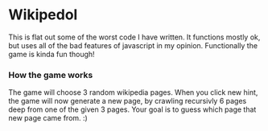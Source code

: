 # Wikipedol
This is flat out some of the worst code I have written. It functions mostly ok, but uses all of the bad features of javascript in my opinion. Functionally the game is kinda fun though!
### How the game works
The game will choose 3 random wikipedia pages. When you click new hint, the game will now generate a new page, by crawling recursivly 6 pages deep from one of the given 3 pages. Your goal is to guess which page that new page came from. :)
